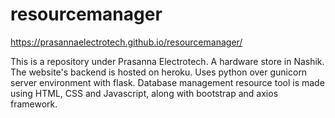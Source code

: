 # resourcemanager
https://prasannaelectrotech.github.io/resourcemanager/

This is a repository under Prasanna Electrotech. A hardware store in Nashik. The website's backend is hosted on heroku. Uses python over gunicorn server environment with flask. Database management resource tool is made using HTML, CSS and Javascript, along with bootstrap and axios framework. 
